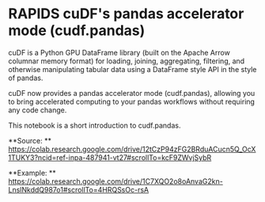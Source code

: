 # RAPIDS cuDF's pandas accelerator mode (cudf.pandas)

cuDF is a Python GPU DataFrame library (built on the Apache Arrow columnar memory format) for loading, joining, aggregating, filtering, and otherwise manipulating tabular data using a DataFrame style API in the style of pandas.

cuDF now provides a pandas accelerator mode (cudf.pandas), allowing you to bring accelerated computing to your pandas workflows without requiring any code change.

This notebook is a short introduction to cudf.pandas.

**Source: **
https://colab.research.google.com/drive/12tCzP94zFG2BRduACucn5Q_OcX1TUKY3?ncid=ref-inpa-487941-vt27#scrollTo=kcF9ZWvjSybR

**Example: **
https://colab.research.google.com/drive/1C7XQO2o8oAnvaG2kn-LnslNkddQ987o1#scrollTo=4HRQSsOc-rsA
